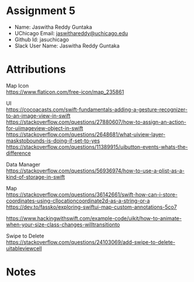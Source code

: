 # Assignment 5

- Name: Jaswitha Reddy Guntaka
- UChicago Email: jaswithareddy@uchicago.edu
- Github Id: jasuchicago
- Slack User Name: Jaswitha Reddy Guntaka

# Attributions

Map Icon <br>
https://www.flaticon.com/free-icon/map_235861<br>

UI <br>
https://cocoacasts.com/swift-fundamentals-adding-a-gesture-recognizer-to-an-image-view-in-swift <br>
https://stackoverflow.com/questions/27880607/how-to-assign-an-action-for-uiimageview-object-in-swift <br>
https://stackoverflow.com/questions/2648681/what-uiview-layer-maskstobounds-is-doing-if-set-to-yes <br>
https://stackoverflow.com/questions/11389915/uibutton-events-whats-the-difference <br>

Data Manager <br>
https://stackoverflow.com/questions/56936974/how-to-use-a-plist-as-a-kind-of-storage-in-swift <br>

Map <br>
https://stackoverflow.com/questions/36142661/swift-how-can-i-store-coordinates-using-cllocationcoordinate2d-as-a-string-or-a <br>
https://dev.to/fassko/exploring-swiftui-map-custom-annotations-5co7 <br>

https://www.hackingwithswift.com/example-code/uikit/how-to-animate-when-your-size-class-changes-willtransitionto <br>

Swipe to Delete <br>
https://stackoverflow.com/questions/24103069/add-swipe-to-delete-uitableviewcell <br>

# Notes
